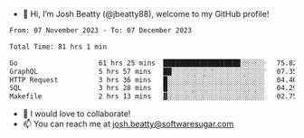 - 👋 Hi, I’m Josh Beatty (@jbeatty88), welcome to my GitHub profile!

<!--START_SECTION:waka-->

```txt
From: 07 November 2023 - To: 07 December 2023

Total Time: 81 hrs 1 min

Go                    61 hrs 25 mins  ███████████████████░░░░░░   75.82 %
GraphQL               5 hrs 57 mins   ██░░░░░░░░░░░░░░░░░░░░░░░   07.35 %
HTTP Request          3 hrs 36 mins   █░░░░░░░░░░░░░░░░░░░░░░░░   04.46 %
SQL                   3 hrs 28 mins   █░░░░░░░░░░░░░░░░░░░░░░░░   04.29 %
Makefile              2 hrs 13 mins   ▓░░░░░░░░░░░░░░░░░░░░░░░░   02.75 %
```

<!--END_SECTION:waka-->

- 💞️ I would love to collaborate!
- 📫 You can reach me at josh.beatty@softwaresugar.com

<!---
jbeatty88/jbeatty88 is a ✨ special ✨ repository because its `README.md` (this file) appears on your GitHub profile.
You can click the Preview link to take a look at your changes.
--->
